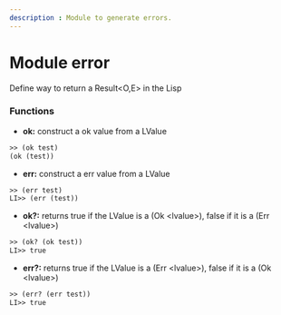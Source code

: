 ```yaml
---
description : Module to generate errors.
---
```


# Module error

Define way to return a Result\<O,E> in the Lisp

### **Functions**

* **ok:** construct a ok value from a LValue

```lisp
>> (ok test)
(ok (test))
```

* **err:** construct a err value from a LValue
```lisp
>> (err test)
LI>> (err (test))
```
* **ok?:** returns true if the LValue is a (Ok \<lvalue>), false if it is a (Err \<lvalue>)
```lisp
>> (ok? (ok test))
LI>> true
```
* **err?:** returns true if the LValue is a (Err \<lvalue>), false if it is a (Ok \<lvalue>)
```lisp
>> (err? (err test))
LI>> true
```

